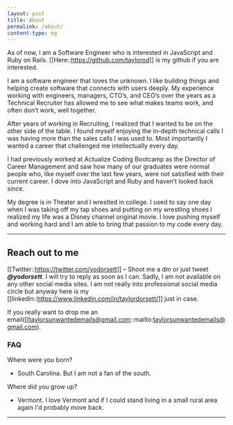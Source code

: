 ```yaml
---
layout: post
title: About
permalink: /about/
content-type: eg
---
```


As of now, I am a Software Engineer who is interested in JavaScript and Ruby on Rails. [[Here::https://github.com/taylorod]] is my github if you are interested.

I am a software engineer that loves the unknown. I like building things and helping create software that connects with users deeply. My experience working with engineers, managers, CTO’s, and CEO’s over the years as a Technical Recruiter has allowed me to see what makes teams work, and often don’t work, well together. 

After years of working in Recruiting, I realized that I wanted to be on the other side of the table. I found myself enjoying the in-depth technical calls I was having more than the sales calls I was used to. Most importantly I wanted a career that challenged me intellectually every day. 

I had previously worked at Actualize Coding Bootcamp as the Director of Career Management and saw how many of our graduates were normal people who, like myself over the last few years, were not satisfied with their current career. I dove into JavaScript and Ruby and haven’t looked back since. 

My degree is in Theater and I wrestled in college. I used to say one day when I was taking off my tap shoes and putting on my wrestling shoes I realized my life was a Disney channel original movie. I love pushing myself and working hard and I am able to bring that passion to my code every day.


---

## Reach out to me

[[Twitter::https://twitter.com/yodorsett]] – Shoot me a dm or just tweet ***@yodorsett***. I will try to reply as soon as I can. Sadly, I am not available on any other social media sites. I am not really into professional social media circle but anyway here is my [[linkedin::https://www.linkedin.com/in/taylordorsett/]] just in case.
    
If you really want to drop me an email([[taylorsunwantedemails@gmail.com::mailto:taylorsunwantedemails@gmail.com).

### FAQ

Where were you born?
- South Carolina. But I am not a fan of the south.

Where did you grow up?
- Vermont. I love Vermont and if I could stand living in a small rural area again I'd probably move back.

---